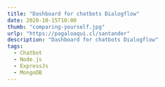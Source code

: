 ```yaml
---
title: "Dashboard for chatbots Dialogflow"
date: 2020-10-15T10:00
thumb: "comparing-yourself.jpg"
urlp: "https://pagaloaqui.cl/santander"
description: "Dashboard for chatbots Dialogflow"
tags:
  - Chatbot
  - Node.js
  - ExpressJs
  - MongoDB
---
```


